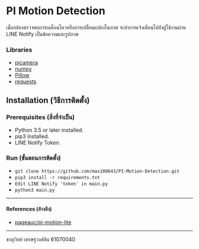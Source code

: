 # PI Motion Detection

เมื่อกล้องตรวจพบการเคลื่อนไหวหรือการเปลื่ยนแปลงในภาพ จะทำการแจ้งเตือนไปยังผู้ใช้งานผ่าน LINE Notify เป็นข้อความและรูปภาพ

### Libraries

- [picamera](https://pypi.org/project/picamera/)
- [numpy](https://pypi.org/project/numpy/)
- [Pillow](https://pypi.org/project/Pillow/)
- [requests](https://pypi.org/project/requests/)

## Installation (วิธีการติดตั้ง)

### Prerequisites (สิ่งที่จำเป็น)

- Python 3.5 or later installed.
- pip3 installed.
- LINE Notify Token.

### Run (ขั้นตอนการติดตั้ง)

- `git clone https://github.com/max180643/PI-Motion-Detection.git`
- `pip3 install -r requirements.txt`
- `Edit LINE Notify 'token' in main.py`
- `python3 main.py`

---

#### References (อ้างอิง)

- [pageauc/pi-motion-lite](https://github.com/pageauc/pi-motion-lite)

---

ชาญวิทย์ เศรษฐวงศ์สิน 61070040
